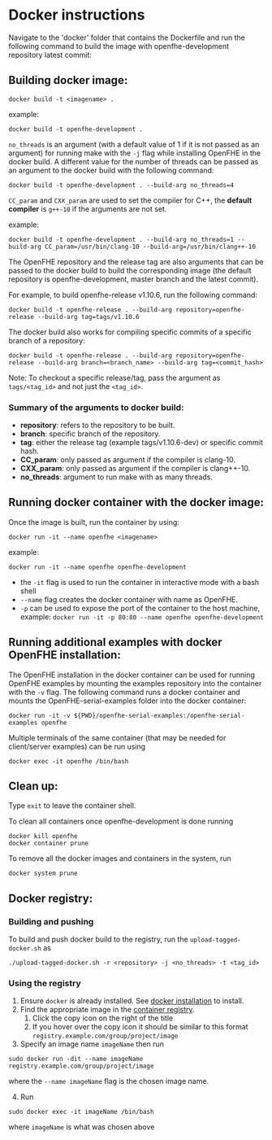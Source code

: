 # Docker instructions
Navigate to the 'docker' folder that contains the Dockerfile and run the following command to build the image with openfhe-development repository latest commit:

## Building docker image:

```
docker build -t <imagename> . 
```

example:
```
docker build -t openfhe-development . 
```

`no_threads` is an argument (with a default value of 1 if it is not passed as an argument) for running make with the `-j` flag while installing OpenFHE in the docker build. A different value for the number of threads can be passed as an argument to the docker build with the following command:

```
docker build -t openfhe-development . --build-arg no_threads=4
```

`CC_param` and `CXX_param` are used to set the compiler for C++, the **default compiler** is `g++-10` if the arguments are not set.

example:
```
docker build -t openfhe-development . --build-arg no_threads=1 --build-arg CC_param=/usr/bin/clang-10 --build-arg=/usr/bin/clang++-10
```

The OpenFHE repository and the release tag are also arguments that can be passed to the docker build to build the corresponding image (the default repository is openfhe-development, master branch and the latest commit). 

For example, to build openfhe-release v1.10.6, run the following command:
```
docker build -t openfhe-release . --build-arg repository=openfhe-release --build-arg tag=tags/v1.10.6
```

The docker build also works for compiling specific commits of a specific branch of a repository:
```
docker build -t openfhe-release . --build-arg repository=openfhe-release --build-arg branch=<branch_name> --build-arg tag=<commit_hash>
```

Note: To checkout a specific release/tag, pass the argument as `tags/<tag_id>` and not just the `<tag_id>`.


### Summary of the arguments to docker build:

- **repository**: refers to the repository to be built.
- **branch**: specific branch of the repository.
- **tag**: either the release tag (example tags/v1.10.6-dev) or specific commit hash.
- **CC_param**: only passed as argument if the compiler is clang-10.
- **CXX_param**: only passed as argument if the compiler is clang++-10.
- **no_threads**: argument to run make with as many threads.

## Running docker container with the docker image:

Once the image is built, run the container by using:

```
docker run -it --name openfhe <imagename>
```

example:
```
docker run -it --name openfhe openfhe-development
```

- the `-it` flag is used to run the container in interactive mode with a bash shell
- `--name` flag creates the docker container with name as OpenFHE.
- `-p` can be used to expose the port of the container to the host machine, example: ```docker run -it -p 80:80 --name openfhe openfhe-development```

## Running additional examples with docker OpenFHE installation:

The OpenFHE installation in the docker container can be used for running OpenFHE examples by mounting the examples repository into the container with the `-v` flag. The following command runs a docker container and mounts the OpenFHE-serial-examples folder into the docker container:

```
docker run -it -v ${PWD}/openfhe-serial-examples:/openfhe-serial-examples openfhe
```

Multiple terminals of the same container (that may be needed for client/server examples) can be run using 

```
docker exec -it openfhe /bin/bash
``` 

## Clean up:

Type `exit` to leave the container shell.

To clean all containers once openfhe-development is done running

```
docker kill openfhe
docker container prune
```


To remove all the docker images and containers in the system, run 

```
docker system prune
```

## Docker registry:

### Building and pushing

To build and push docker build to the registry, run the `upload-tagged-docker.sh` as

```
./upload-tagged-docker.sh -r <repository> -j <no_threads> -t <tag_id>
```

### Using the registry

1) Ensure `docker` is already installed. See [docker installation](https://docs.docker.com/engine/install/) to install.
2) Find the appropriate image in the [container registry](https://github.com/openfheorg/openfhe-development/tree/main/docker).
   1) Click the copy icon on the right of the title
   2) If you hover over the copy icon it should be similar to this format `registry.example.com/group/project/image`
3) Specify an image name `imageName` then run

```
sudo docker run -dit --name imageName registry.example.com/group/project/image
```

where the `--name imageName` flag is the chosen image name.

4) Run 

```
sudo docker exec -it imageName /bin/bash
```

where `imageName` is what was chosen above